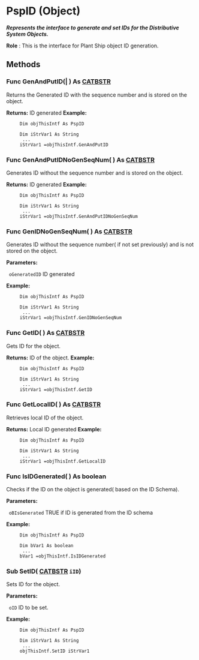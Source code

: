 # PspID (Object)

**_Represents the interface to generate and set IDs for the Distributive System Objects._**

**Role** : This is the interface for Plant Ship object ID generation.

## Methods

### Func **GenAndPutID**(| ) As [CATBSTR](../System/typedef_CATBSTR_8129.md)

   Returns the Generated ID with the sequence number and is stored on the object.

**Returns:**      ID generated  **Example:**

```VBScript
     Dim objThisIntf As PspID

     Dim iStrVar1 As String
      ...
     iStrVar1 =objThisIntf.GenAndPutID

```

### Func **GenAndPutIDNoGenSeqNum**( ) As [CATBSTR](../System/typedef_CATBSTR_8129.md)

   Generates ID without the sequence number and is stored on the object.

**Returns:**      ID generated  **Example:**

```VBScript
     Dim objThisIntf As PspID

     Dim iStrVar1 As String
      ...
     iStrVar1 =objThisIntf.GenAndPutIDNoGenSeqNum

```

### Func **GenIDNoGenSeqNum**( ) As [CATBSTR](../System/typedef_CATBSTR_8129.md)

   Generates ID without the sequence number( if not set previously) and is not stored on the object.

**Parameters:**

` oGeneratedID`      ID generated

**Example:**

```VBScript
     Dim objThisIntf As PspID

     Dim iStrVar1 As String
      ...
     iStrVar1 =objThisIntf.GenIDNoGenSeqNum

```

### Func **GetID**( ) As [CATBSTR](../System/typedef_CATBSTR_8129.md)

   Gets ID for the object.

**Returns:**      ID of the object.  **Example:**

```VBScript
     Dim objThisIntf As PspID

     Dim iStrVar1 As String
      ...
     iStrVar1 =objThisIntf.GetID

```

### Func **GetLocalID**( ) As [CATBSTR](../System/typedef_CATBSTR_8129.md)

   Retrieves local ID of the object.

**Returns:**      Local ID generated  **Example:**

```VBScript
     Dim objThisIntf As PspID

     Dim iStrVar1 As String
      ...
     iStrVar1 =objThisIntf.GetLocalID

```

### Func **IsIDGenerated**( ) As boolean

   Checks if the ID on the object is generated( based on the ID Schema).

**Parameters:**

` oBIsGenerated`      TRUE if ID is generated from the ID schema

**Example:**

```VBScript
     Dim objThisIntf As PspID

     Dim bVar1 As boolean
      ...
     bVar1 =objThisIntf.IsIDGenerated

```

### Sub **SetID**( [CATBSTR](../System/typedef_CATBSTR_8129.md)  `iID`)

   Sets ID for the object.

**Parameters:**

` oID`      ID to be set.

**Example:**

```VBScript
     Dim objThisIntf As PspID

     Dim iStrVar1 As String
      ...
     objThisIntf.SetID iStrVar1

```
